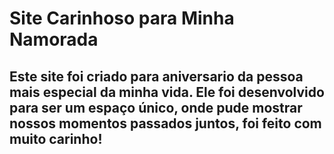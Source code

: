 # Site Carinhoso para Minha Namorada

Este site foi criado para aniversario da pessoa mais especial da minha vida. Ele foi desenvolvido para ser um espaço único, onde pude mostrar nossos momentos passados juntos, foi feito com muito carinho!
---
